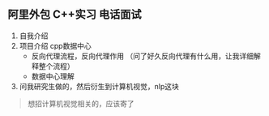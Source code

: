## 阿里外包 C++实习 电话面试
1. 自我介绍
2. 项目介绍 cpp数据中心
    - 反向代理流程，反向代理作用 （问了好久反向代理有什么用，让我详细解释整个流程）
    - 数据中心理解
3. 问我研究生做的，然后衍生到计算机视觉，nlp这块

> 想招计算机视觉相关的，应该寄了
